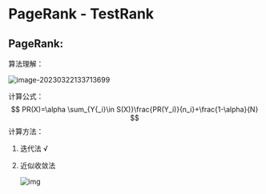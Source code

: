 # PageRank - TestRank

## PageRank:

算法理解：

![image-20230322133713699](C:\Users\lenovo\AppData\Roaming\Typora\typora-user-images\image-20230322133713699.png)

计算公式：
$$
PR(X)=\alpha \sum_{Y{_i}\in S(X)}\frac{PR(Y_i)}{n_i}+\frac{1-\alpha}{N}
$$
计算方法：

1. 迭代法 √

2. 近似收敛法

   ![img](https://img-blog.csdn.net/20180705175312630?watermark/2/text/aHR0cHM6Ly9ibG9nLmNzZG4ubmV0L3Rlbl9zb3J5/font/5a6L5L2T/fontsize/400/fill/I0JBQkFCMA==/dissolve/70)

